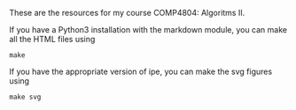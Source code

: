 These are the resources for my course COMP4804: Algoritms II.

If you have a Python3 installation with the markdown module, you can make
all the HTML files using

    make

If you have the appropriate version of ipe, you can make the svg figures using

    make svg


